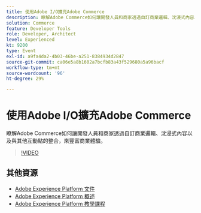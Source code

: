 ```yaml
---
title: 使用Adobe I/O擴充Adobe Commerce
description: 瞭解Adobe Commerce如何讓開發人員和商家透過自訂商業邏輯、沈浸式內容以及與其他互動點的整合，來豐富商業體驗。
solution: Commerce
feature: Developer Tools
role: Developer, Architect
level: Experienced
kt: 9200
type: Event
exl-id: a9fa4da2-4b03-46be-a251-8384934d2847
source-git-commit: ca06e5a8b1602a7bcfb83a43f529680a5a96bacf
workflow-type: tm+mt
source-wordcount: '96'
ht-degree: 29%

---
```


# 使用Adobe I/O擴充Adobe Commerce

瞭解Adobe Commerce如何讓開發人員和商家透過自訂商業邏輯、沈浸式內容以及與其他互動點的整合，來豐富商業體驗。

>[!VIDEO](https://video.tv.adobe.com/v/337727/?quality=12&learn=on&hidetitle=true)

## 其他資源

- [Adobe Experience Platform 文件](https://experienceleague.adobe.com/docs/experience-platform.html)
- [Adobe Experience Platform 概述](https://experienceleague.adobe.com/docs/experience-platform/landing/home.html?lang=zh-Hant)
- [Adobe Experience Platform 教學課程](https://experienceleague.adobe.com/docs/platform-learn/tutorials/overview.html?lang=zh-Hant)
